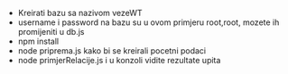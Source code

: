 - Kreirati bazu sa nazivom vezeWT
- username i password na bazu su u ovom primjeru root,root, mozete ih promijeniti u db.js
- npm install
- node priprema.js kako bi se kreirali pocetni podaci 
- node primjerRelacije.js i u konzoli vidite rezultate upita

